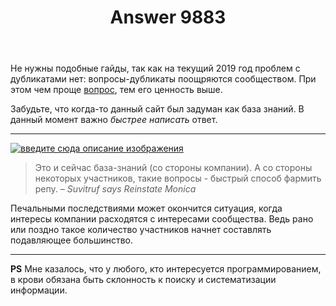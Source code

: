 ﻿---
title: "Answer 9883"
se.owner.user_id: 256824
se.owner.display_name: "Рустам Гимранов"
se.owner.link: "https://ru.meta.stackoverflow.com/users/256824/%d0%a0%d1%83%d1%81%d1%82%d0%b0%d0%bc-%d0%93%d0%b8%d0%bc%d1%80%d0%b0%d0%bd%d0%be%d0%b2"
se.answer_id: 9883
se.question_id: 7282
se.post_type: answer
se.score: 2
se.is_accepted: False
---
<p>Не нужны подобные гайды, так как на текущий 2019 год проблем с дубликатами нет: вопросы-дубликаты поощряются сообществом. При этом чем проще <a href="https://ru.stackoverflow.com/q/1059713/256824">вопрос</a>, тем его ценность выше.</p>

<p>Забудьте, что когда-то данный сайт был задуман как база знаний. В данный момент важно <em>быстрее написать</em> ответ.</p>

<hr>

<p><a href="https://i.stack.imgur.com/HIguM.png" rel="nofollow noreferrer"><img src="https://i.stack.imgur.com/HIguM.png" alt="введите сюда описание изображения"></a></p>

<blockquote>
  <p>Это и сейчас база-знаний (со стороны компании). А со стороны некоторых участников, такие вопросы - быстрый способ фармить репу.
  – <em>Suvitruf says Reinstate Monica</em></p>
</blockquote>

<p>Печальными последствиями может окончится ситуация, когда интересы компании расходятся с интересами сообщества. Ведь рано или поздно такое количество участников начнет составлять подавляющее большинство.</p>

<hr>

<p><strong>PS</strong> Мне казалось, что у любого, кто интересуется программированием, в крови обязана быть склонность к поиску и систематизации информации.</p>
